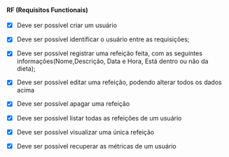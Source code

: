 #### RF (Requisitos Functionais)
- [x] Deve ser possível criar um usuário
- [x] Deve ser possível identificar o usuário entre as requisições;
- [x] Deve ser possível registrar uma refeição feita, com as seguintes informações(Nome,Descrição, Data e Hora, Está dentro ou não da dieta);

- [x] Deve ser possível editar uma refeição, podendo alterar todos os dados acima
- [x] Deve ser possível apagar uma refeição
- [x] Deve ser possível listar todas as refeições de um usuário
- [x] Deve ser possível visualizar uma única refeição
- [x] Deve ser possível recuperar as métricas de um usuário


